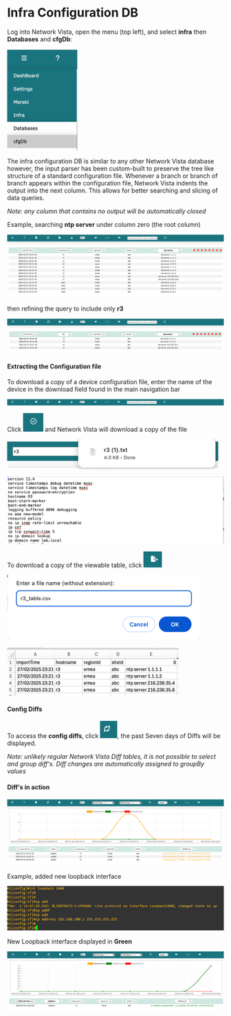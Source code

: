 # Infra Configuration DB

Log into Network Vista, open the menu (top left), and select **infra** then **Databases** and **cfgDb**:

![img.png](imgs/img.png)

The infra configuration DB is similar to any other Network Vista database however, the input parser has been 
custom-built to preserve the tree like structure of a standard configuration file. Whenever a branch or branch of branch 
appears within the configuration file, Network Vista indents the output into the next column. This allows for better searching and slicing of data queries. 

<i>Note: any column that contains no output will be automatically closed</i>

Example, searching **ntp server** under column zero (the root column)

![img_1.png](imgs/img_1.png)

then refining the query to include only **r3**

![img_2.png](imgs/img_2.png)

#### Extracting the Configuration file

To download a copy of a device configuration file, enter the name of the device in the download field found in the main navigation bar

![img_3.png](imgs/img_3.png)

Click ![img_4.png](imgs/img_4.png) and Network Vista will download a copy of the file

![img_5.png](imgs/img_5.png)

![img_6.png](imgs/img_6.png)

To download a copy of the viewable table, click ![img_9.png](imgs/img_9.png)

![img_8.png](imgs/img_8.png)

![img_10.png](imgs/img_10.png)

#### Config Diffs

To access the **config diffs**, click ![img_7.png](imgs/img_7.png), the past Seven days of Diffs will be displayed.

<i>Note: unlikely regular Network Vista Diff tables, it is not possible to select and group diff's. Diff changes are automatically assigned to groupBy values</i>

#### Diff's in action

![img_12.png](imgs/img_12.png)

Example, added new loopback interface

![img_11.png](imgs/img_11.png)

New Loopback interface displayed in **Green**

![img_13.png](imgs/img_13.png)






